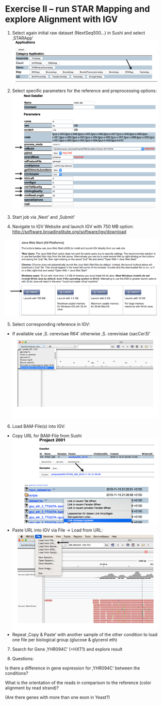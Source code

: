 # Exercise II – run STAR Mapping and explore Alignment with IGV

1.	Select again initial raw dataset (NextSeq500...) in Sushi and select ‚STARApp’
![alt text](https://github.com/opitzl/CombinedCourse/blob/master/E2_S1.png "Screenshot1")
2.	Select specific parameters for the reference and preprocessing options:
![alt text](https://github.com/opitzl/CombinedCourse/blob/master/E2_S2.png "Screenshot2")
3.	Start job via ‚Next’ and ‚Submit’

4. Navigate to IGV Website and launch IGV with 750 MB option: 
http://software.broadinstitute.org/software/igv/download

![alt text](https://github.com/opitzl/CombinedCourse/blob/master/E2_S3.png "Screenshot4")

5.	Select corresponding reference in IGV:

*	If available  use ‚S. cerevisae R64’ otherwise ‚S. cerevisiae (sacCer3)’ 
![alt text](https://github.com/opitzl/CombinedCourse/blob/master/E2_S4.png "Screenshot5")
6.	Load BAM-File(s) into IGV:

*	Copy URL for BAM-File from Sushi
![alt text](https://github.com/opitzl/CombinedCourse/blob/master/E2_S5.png "Screenshot5")
*	Paste URL into IGV via File → Load from URL:
![alt text](https://github.com/opitzl/CombinedCourse/blob/master/E2_S6.png "Screenshot6")
*	Repeat ‚Copy & Paste’ with another sample of the other condition to load one file per biological group (glucose & glycerol eth) 

7.	Search for Gene ‚YHR094C’ (=HXT1) and explore result

8.	Questions:

Is there a difference in gene expression for ‚YHR094C’ between the conditions?

What is the orientation of the reads in comparison to the reference (color alignment by read strand)?

(Are there genes with more than one exon in Yeast?)
